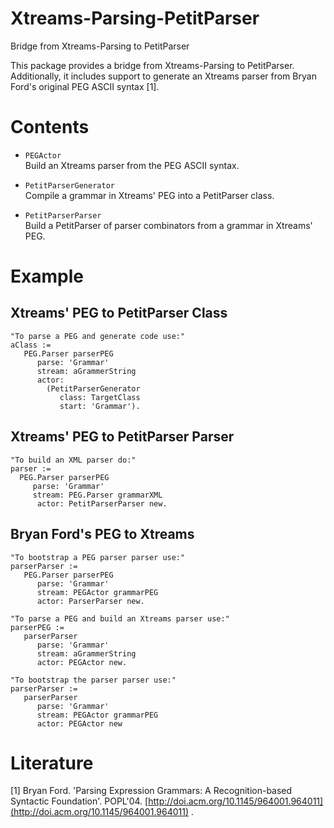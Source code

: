 # Xtreams-Parsing-PetitParser
Bridge from Xtreams-Parsing to PetitParser

This package provides a bridge from Xtreams-Parsing to PetitParser. Additionally, it includes support to generate an Xtreams parser from Bryan Ford's original PEG ASCII syntax [1].

# Contents
* `PEGActor`  
Build an Xtreams parser from the PEG ASCII syntax.

* `PetitParserGenerator`  
Compile a grammar in Xtreams' PEG into a PetitParser class.

* `PetitParserParser`  
Build a PetitParser of parser combinators from a grammar in Xtreams' PEG.

# Example
## Xtreams' PEG to PetitParser Class
```Smalltalk
"To parse a PEG and generate code use:"
aClass :=
   PEG.Parser parserPEG
      parse: 'Grammar'
      stream: aGrammerString
      actor:
        (PetitParserGenerator
           class: TargetClass
           start: 'Grammar').
```
## Xtreams' PEG to PetitParser Parser
```Smalltalk
"To build an XML parser do:"
parser :=
  PEG.Parser parserPEG
     parse: 'Grammar'
     stream: PEG.Parser grammarXML
      actor: PetitParserParser new.
```
## Bryan Ford's PEG to Xtreams
```Smalltalk
"To bootstrap a PEG parser parser use:"
parserParser :=
   PEG.Parser parserPEG
      parse: 'Grammar'
      stream: PEGActor grammarPEG
      actor: ParserParser new.

"To parse a PEG and build an Xtreams parser use:"
parserPEG :=
   parserParser
      parse: 'Grammar'
      stream: aGrammerString
      actor: PEGActor new.

"To bootstrap the parser parser use:"
parserParser :=
   parserParser
      parse: 'Grammar'
      stream: PEGActor grammarPEG
      actor: PEGActor new
```

# Literature
[1] Bryan Ford.
  'Parsing Expression Grammars: A Recognition-based Syntactic Foundation'.
  POPL'04.
  [http://doi.acm.org/10.1145/964001.964011](http://doi.acm.org/10.1145/964001.964011) .
